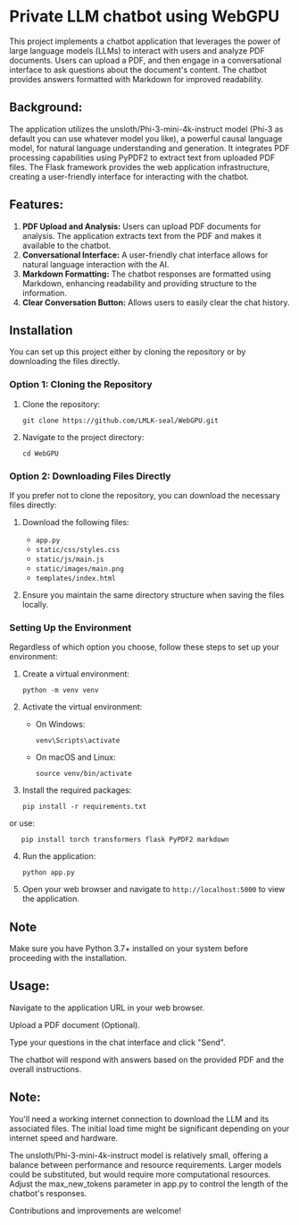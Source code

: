 # Private LLM chatbot using WebGPU

This project implements a chatbot application that leverages the power of large language models (LLMs) to interact with users and analyze PDF documents. Users can upload a PDF, and then engage in a conversational interface to ask questions about the document's content. The chatbot provides answers formatted with Markdown for improved readability.

## Background:

The application utilizes the unsloth/Phi-3-mini-4k-instruct model (Phi-3 as default you can use whatever model you like), a powerful causal language model, for natural language understanding and generation. It integrates PDF processing capabilities using PyPDF2 to extract text from uploaded PDF files. The Flask framework provides the web application infrastructure, creating a user-friendly interface for interacting with the chatbot.

## Features:

1. **PDF Upload and Analysis:** Users can upload PDF documents for analysis. The application extracts text from the PDF and makes it available to the chatbot.
2. **Conversational Interface:** A user-friendly chat interface allows for natural language interaction with the AI.
3. **Markdown Formatting:** The chatbot responses are formatted using Markdown, enhancing readability and providing structure to the information.
4. **Clear Conversation Button:** Allows users to easily clear the chat history.

## Installation

You can set up this project either by cloning the repository or by downloading the files directly.

### Option 1: Cloning the Repository

1. Clone the repository:
   ```
   git clone https://github.com/LMLK-seal/WebGPU.git
   ```
2. Navigate to the project directory:
   ```
   cd WebGPU
   ```

### Option 2: Downloading Files Directly

If you prefer not to clone the repository, you can download the necessary files directly:

1. Download the following files:
   - `app.py`
   - `static/css/styles.css`
   - `static/js/main.js`
   - `static/images/main.png`
   - `templates/index.html`

2. Ensure you maintain the same directory structure when saving the files locally.

### Setting Up the Environment

Regardless of which option you choose, follow these steps to set up your environment:

1. Create a virtual environment:
   ```
   python -m venv venv
   ```

2. Activate the virtual environment:
   - On Windows:
     ```
     venv\Scripts\activate
     ```
   - On macOS and Linux:
     ```
     source venv/bin/activate
     ```

3. Install the required packages:
   ```
   pip install -r requirements.txt
   ```
or use:

```
   pip install torch transformers flask PyPDF2 markdown
   ```

4. Run the application:
   ```
   python app.py
   ```

5. Open your web browser and navigate to `http://localhost:5000` to view the application.

## Note

Make sure you have Python 3.7+ installed on your system before proceeding with the installation.

## Usage:

Navigate to the application URL in your web browser.

Upload a PDF document (Optional).

Type your questions in the chat interface and click "Send".

The chatbot will respond with answers based on the provided PDF and the overall instructions.

## Note:

You'll need a working internet connection to download the LLM and its associated files. The initial load time might be significant depending on your internet speed and hardware.

The unsloth/Phi-3-mini-4k-instruct model is relatively small, offering a balance between performance and resource requirements. Larger models could be substituted, but would require more computational resources. Adjust the max_new_tokens parameter in app.py to control the length of the chatbot's responses.

Contributions and improvements are welcome!
